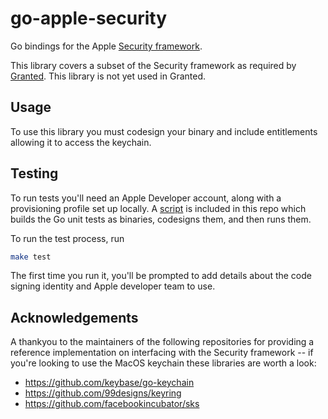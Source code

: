 # go-apple-security

Go bindings for the Apple [Security framework](https://developer.apple.com/documentation/security).

This library covers a subset of the Security framework as required by [Granted](https://granted.dev). This library is not yet used in Granted.

## Usage

To use this library you must codesign your binary and include entitlements allowing it to access the keychain.

## Testing

To run tests you'll need an Apple Developer account, along with a provisioning profile set up locally. A [script](./cmd/test/main.go) is included in this repo which builds the Go unit tests as binaries, codesigns them, and then runs them.

To run the test process, run

```bash
make test
```

The first time you run it, you'll be prompted to add details about the code signing identity and Apple developer team to use.

## Acknowledgements

A thankyou to the maintainers of the following repositories for providing a reference implementation on interfacing with the Security framework -- if you're looking to use the MacOS keychain these libraries are worth a look:

- https://github.com/keybase/go-keychain
- https://github.com/99designs/keyring
- https://github.com/facebookincubator/sks
